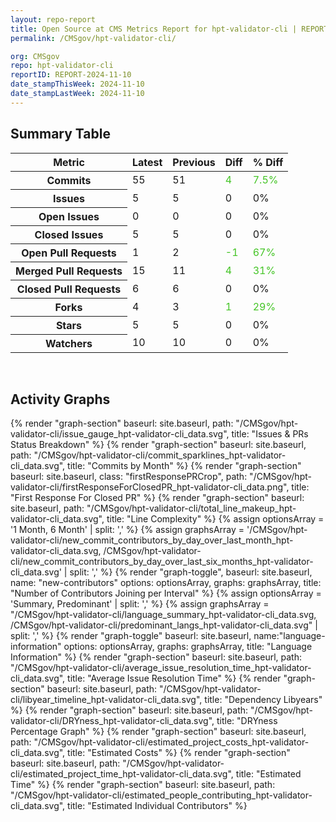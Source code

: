 ```yaml
---
layout: repo-report
title: Open Source at CMS Metrics Report for hpt-validator-cli | REPORT-2024-11-10
permalink: /CMSgov/hpt-validator-cli/

org: CMSgov
repo: hpt-validator-cli
reportID: REPORT-2024-11-10
date_stampThisWeek: 2024-11-10
date_stampLastWeek: 2024-11-10
---
```

<div class="summary-table">
  <table class="usa-table usa-table--borderless">
    <h2> Summary Table </h2>
    <thead>
      <tr>
        <th scope="col">Metric</th>
        <th scope="col">Latest</th>
        <th scope="col">Previous</th>
        <th scope="col">Diff</th>
        <th scope="col">% Diff</th>
      </tr>
    </thead>
    <tbody>
      <tr>
        <th scope="row">Commits</th>
        <td>55</td>
        <td>51</td>
        <td style="color: #45c527" >4</td>
        <td style="color: #45c527" >7.5%</td>
      </tr>
      <tr>
        <th scope="row">Issues</th>
        <td>5</td>
        <td>5</td>
        <td style="" >0</td>
        <td style="" >0%</td>
      </tr>
      <tr>
        <th scope="row">Open Issues</th>
        <td>0</td>
        <td>0</td>
        <td style="" >0</td>
        <td style="" >0%</td>
      </tr>
      <tr>
        <th scope="row">Closed Issues</th>
        <td>5</td>
        <td>5</td>
        <td style="" >0</td>
        <td style="" >0%</td>
      </tr>
      <tr>
        <th scope="row">Open Pull Requests</th>
        <td>1</td>
        <td>2</td>
        <td style="color: #45c527" >-1</td>
        <td style="color: #45c527" >67%</td>
      </tr>
      <tr>
        <th scope="row">Merged Pull Requests</th>
        <td>15</td>
        <td>11</td>
        <td style="color: #45c527" >4</td>
        <td style="color: #45c527" >31%</td>
      </tr>
      <tr>
        <th scope="row">Closed Pull Requests</th>
        <td>6</td>
        <td>6</td>
        <td style="" >0</td>
        <td style="" >0%</td>
      </tr>
      <tr>
        <th scope="row">Forks</th>
        <td>4</td>
        <td>3</td>
        <td style="color: #45c527" >1</td>
        <td style="color: #45c527" >29%</td>
      </tr>
      <tr>
        <th scope="row">Stars</th>
        <td>5</td>
        <td>5</td>
        <td style="" >0</td>
        <td style="" >0%</td>
      </tr>
      <tr>
        <th scope="row">Watchers</th>
        <td>10</td>
        <td>10</td>
        <td style="" >0</td>
        <td style="" >0%</td>
      </tr>
    </tbody>
  </table>
</div>
<div class="graph-container">
  <br>
  <h2>Activity Graphs</h2>
  <div class="all-graphs">
    <!--- Issues/PRs Status Breakdown Graph -->
    {% render "graph-section"  baseurl: site.baseurl, path: "/CMSgov/hpt-validator-cli/issue_gauge_hpt-validator-cli_data.svg", title: "Issues & PRs Status Breakdown" %}
    <!--- Contributor Activity Line Graph -->
    {% render "graph-section" baseurl: site.baseurl, path: "/CMSgov/hpt-validator-cli/commit_sparklines_hpt-validator-cli_data.svg", title: "Commits by Month" %}
    <!--- First Response For Closed PR Scatterplot -->
    {% render "graph-section" baseurl: site.baseurl, class: "firstResponsePRCrop", path: "/CMSgov/hpt-validator-cli/firstResponseForClosedPR_hpt-validator-cli_data.png", title: "First Response For Closed PR" %}
    <!--- Line Complexity Graphs -->
    {% render "graph-section" baseurl: site.baseurl, path: "/CMSgov/hpt-validator-cli/total_line_makeup_hpt-validator-cli_data.svg", title: "Line Complexity" %}
    <!--- New Commit Contributors by Day over Last Month and Last 6 Months -->
      {% assign optionsArray = '1 Month, 6 Month' | split: ',' %}
      {% assign graphsArray = '/CMSgov/hpt-validator-cli/new_commit_contributors_by_day_over_last_month_hpt-validator-cli_data.svg, /CMSgov/hpt-validator-cli/new_commit_contributors_by_day_over_last_six_months_hpt-validator-cli_data.svg' | split: ',' %}
      {% render "graph-toggle", baseurl: site.baseurl, name: "new-contributors" options: optionsArray, graphs: graphsArray, title: "Number of Contributors Joining per Interval" %}
    <!-- Languages Graphs - Summary + Predominant -->
    {% assign optionsArray = 'Summary, Predominant' | split: ',' %}
    {% assign graphsArray = "/CMSgov/hpt-validator-cli/language_summary_hpt-validator-cli_data.svg, /CMSgov/hpt-validator-cli/predominant_langs_hpt-validator-cli_data.svg" | split: ',' %}
    {% render "graph-toggle" baseurl: site.baseurl, name:"language-information" options: optionsArray, graphs: graphsArray, title: "Language Information" %}
    <!-- Average Issue Resolution Time -->
    {% render "graph-section" baseurl: site.baseurl, path: "/CMSgov/hpt-validator-cli/average_issue_resolution_time_hpt-validator-cli_data.svg", title: "Average Issue Resolution Time" %}
    <!-- Libyear Timeline Graph -->
    {% render "graph-section" baseurl: site.baseurl, path: "/CMSgov/hpt-validator-cli/libyear_timeline_hpt-validator-cli_data.svg", title: "Dependency Libyears" %}
    <!-- DRYness Percentages Graph -->
    {% render "graph-section" baseurl: site.baseurl, path: "/CMSgov/hpt-validator-cli/DRYness_hpt-validator-cli_data.svg", title: "DRYness Percentage Graph" %}
    <!-- Cost Estimate Chart -->
    {% render "graph-section" baseurl: site.baseurl, path: "/CMSgov/hpt-validator-cli/estimated_project_costs_hpt-validator-cli_data.svg", title: "Estimated Costs" %}
     <!-- Time Estimate Chart -->
    {% render "graph-section" baseurl: site.baseurl, path: "/CMSgov/hpt-validator-cli/estimated_project_time_hpt-validator-cli_data.svg", title: "Estimated Time" %}
    <!-- Contributor Estimate Chart -->
    {% render "graph-section" baseurl: site.baseurl, path: "/CMSgov/hpt-validator-cli/estimated_people_contributing_hpt-validator-cli_data.svg", title: "Estimated Individual Contributors" %}
</div>